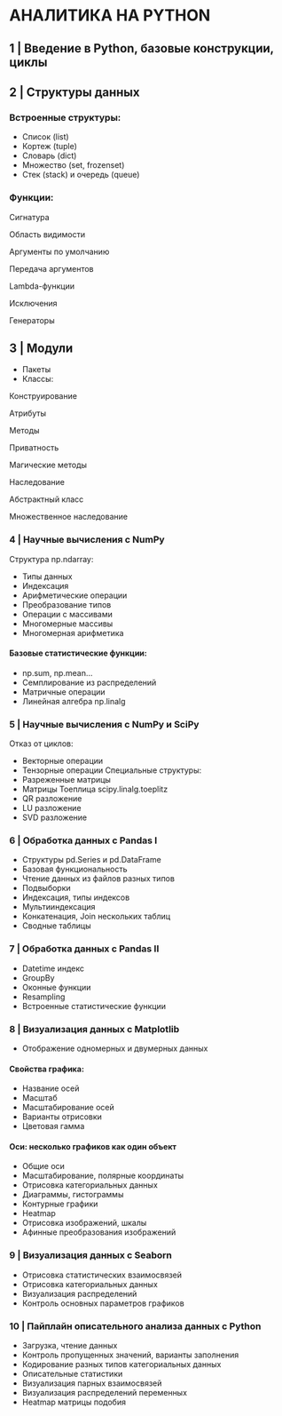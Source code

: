 # АНАЛИТИКА НА PYTHON
## 1 | Введение в Python, базовые конструкции, циклы 

## 2 | Структуры данных
### Встроенные структуры:
- Список (list)
- Кортеж (tuple)
- Словарь (dict)
- Множество (set, frozenset)
- Стек (stack) и очередь (queue)
### Функции:
Сигнатура

Область видимости

Аргументы по умолчанию

Передача аргументов

Lambda-функции

Исключения

Генераторы

## 3 | Модули
- Пакеты
- Классы:

Конструирование

Атрибуты

Методы

Приватность

Магические методы

Наследование

Абстрактный класс

Множественное наследование
### 4 | Научные вычисления с NumPy
Структура np.ndarray:
- Типы данных
- Индексация
- Арифметические операции
- Преобразование типов
- Операции с массивами
- Многомерные массивы
- Многомерная арифметика
#### Базовые статистические функции:
- np.sum, np.mean…
- Семплирование из распределений
- Матричные операции
- Линейная алгебра np.linalg
### 5 | Научные вычисления с NumPy и SciPy
Отказ от циклов:
- Векторные операции
- Тензорные операции
Специальные структуры:
- Разреженные матрицы
- Матрицы Тоеплица scipy.linalg.toeplitz
- QR разложение
- LU разложение
- SVD разложение
### 6 | Обработка данных с Pandas I
- Структуры pd.Series и pd.DataFrame
- Базовая функциональность
- Чтение данных из файлов разных типов
- Подвыборки
- Индексация, типы индексов
- Мультииндексация
- Конкатенация, Join нескольких таблиц
- Сводные таблицы
### 7 | Обработка данных с Pandas II
- Datetime индекс
- GroupBy
- Оконные функции
- Resampling
- Встроенные статистические функции
### 8 | Визуализация данных с Matplotlib
- Отображение одномерных и двумерных данных
#### Свойства графика:
- Название осей
- Масштаб
- Масштабирование осей
- Варианты отрисовки
- Цветовая гамма
#### Оси: несколько графиков как один объект
- Общие оси
- Масштабирование, полярные координаты
- Отрисовка категориальных данных
- Диаграммы, гистограммы
- Контурные графики
- Heatmap
- Отрисовка изображений, шкалы
- Афинные преобразования изображений
### 9 | Визуализация данных с Seaborn
- Отрисовка статистических взаимосвязей
- Отрисовка категориальных данных
- Визуализация распределений
- Контроль основных параметров графиков

### 10 | Пайплайн описательного анализа данных с Python
- Загрузка, чтение данных
- Контроль пропущенных значений, варианты заполнения
- Кодирование разных типов категориальных данных
- Описательные статистики
- Визуализация парных взаимосвязей
- Визуализация распределений переменных
- Heatmap матрицы подобия
